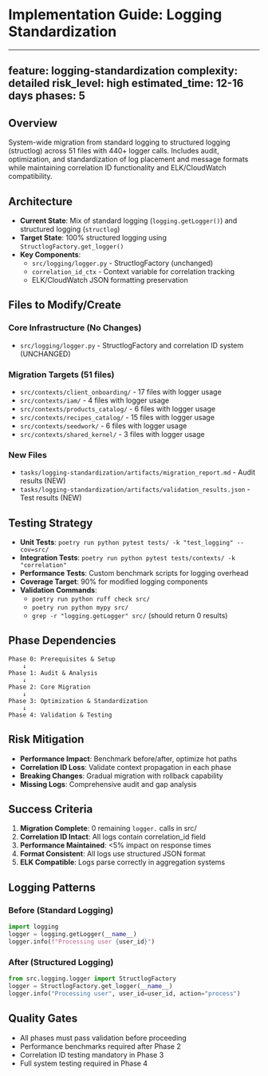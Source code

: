 # Implementation Guide: Logging Standardization

---
feature: logging-standardization
complexity: detailed
risk_level: high
estimated_time: 12-16 days
phases: 5
---

## Overview
System-wide migration from standard logging to structured logging (structlog) across 51 files with 440+ logger calls. Includes audit, optimization, and standardization of log placement and message formats while maintaining correlation ID functionality and ELK/CloudWatch compatibility.

## Architecture
- **Current State**: Mix of standard logging (`logging.getLogger()`) and structured logging (`structlog`)
- **Target State**: 100% structured logging using `StructlogFactory.get_logger()`
- **Key Components**: 
  - `src/logging/logger.py` - StructlogFactory (unchanged)
  - `correlation_id_ctx` - Context variable for correlation tracking
  - ELK/CloudWatch JSON formatting preservation

## Files to Modify/Create
### Core Infrastructure (No Changes)
- `src/logging/logger.py` - StructlogFactory and correlation ID system (UNCHANGED)

### Migration Targets (51 files)
- `src/contexts/client_onboarding/` - 17 files with logger usage
- `src/contexts/iam/` - 4 files with logger usage  
- `src/contexts/products_catalog/` - 6 files with logger usage
- `src/contexts/recipes_catalog/` - 15 files with logger usage
- `src/contexts/seedwork/` - 6 files with logger usage
- `src/contexts/shared_kernel/` - 3 files with logger usage

### New Files
- `tasks/logging-standardization/artifacts/migration_report.md` - Audit results (NEW)
- `tasks/logging-standardization/artifacts/validation_results.json` - Test results (NEW)

## Testing Strategy
- **Unit Tests**: `poetry run python pytest tests/ -k "test_logging" --cov=src/`
- **Integration Tests**: `poetry run python pytest tests/contexts/ -k "correlation"` 
- **Performance Tests**: Custom benchmark scripts for logging overhead
- **Coverage Target**: 90% for modified logging components
- **Validation Commands**:
  - `poetry run python ruff check src/`
  - `poetry run python mypy src/`
  - `grep -r "logging.getLogger" src/` (should return 0 results)

## Phase Dependencies
```
Phase 0: Prerequisites & Setup
    ↓
Phase 1: Audit & Analysis
    ↓
Phase 2: Core Migration
    ↓
Phase 3: Optimization & Standardization
    ↓
Phase 4: Validation & Testing
```

## Risk Mitigation
- **Performance Impact**: Benchmark before/after, optimize hot paths
- **Correlation ID Loss**: Validate context propagation in each phase
- **Breaking Changes**: Gradual migration with rollback capability
- **Missing Logs**: Comprehensive audit and gap analysis

## Success Criteria
1. **Migration Complete**: 0 remaining `logger.` calls in src/
2. **Correlation ID Intact**: All logs contain correlation_id field
3. **Performance Maintained**: <5% impact on response times
4. **Format Consistent**: All logs use structured JSON format
5. **ELK Compatible**: Logs parse correctly in aggregation systems

## Logging Patterns
### Before (Standard Logging)
```python
import logging
logger = logging.getLogger(__name__)
logger.info(f"Processing user {user_id}")
```

### After (Structured Logging)
```python
from src.logging.logger import StructlogFactory
logger = StructlogFactory.get_logger(__name__)
logger.info("Processing user", user_id=user_id, action="process")
```

## Quality Gates
- All phases must pass validation before proceeding
- Performance benchmarks required after Phase 2
- Correlation ID testing mandatory in Phase 3
- Full system testing required in Phase 4
